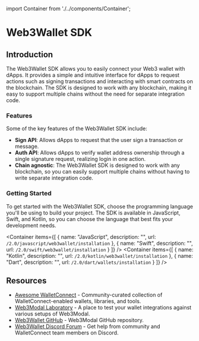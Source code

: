 import Container from './../components/Container';

# Web3Wallet SDK

## Introduction

The Web3Wallet SDK allows you to easily connect your Web3 wallet with dApps. It provides a simple and intuitive interface for dApps to request actions such as signing transactions and interacting with smart contracts on the blockchain. The SDK is designed to work with any blockchain, making it easy to support multiple chains without the need for separate integration code.

### Features

Some of the key features of the Web3Wallet SDK include:

- **Sign API**: Allows dApps to request that the user sign a transaction or message.
- **Auth API**: Allows dApps to verify wallet address ownership through a single signature request, realizing login in one action.
- **Chain agnostic**: The Web3Wallet SDK is designed to work with any blockchain, so you can easily support multiple chains without having to write separate integration code.

### Getting Started

To get started with the Web3Wallet SDK, choose the programming language you'll be using to build your project. The SDK is available in JavaScript, Swift, and Kotlin, so you can choose the language that best fits your development needs.

<Container
items={[
{
name: "JavaScript",
description: "",
url: `/2.0/javascript/web3wallet/installation`
},
{
name: "Swift",
description: "",
url: `/2.0/swift/web3wallet/installation`
}
]}
/>
<Container
items={[
{
name: "Kotlin",
description: "",
url: `/2.0/kotlin/web3wallet/installation`
},
{
name: "Dart",
description: "",
url: `/2.0/dart/wallets/installation`
}
]}
/>

## Resources

- [Awesome WalletConnect](https://github.com/WalletConnect/awesome-walletconnect) - Community-curated collection of WalletConnect-enabled wallets, libraries, and tools.
- [Web3Modal Laboratory](https://lab.web3modal.com) - A place to test your wallet integrations against various setups of Web3Modal.
- [Web3Wallet GitHub](https://github.com/WalletConnect/walletconnect-monorepo/tree/v2.0/packages/web3wallet) - Web3Modal GitHub repository.
- [Web3Wallet Discord Forum](https://discord.com/channels/492410046307631105/1068626962374991993) - Get help from community and WalletConnect team members on Discord.
